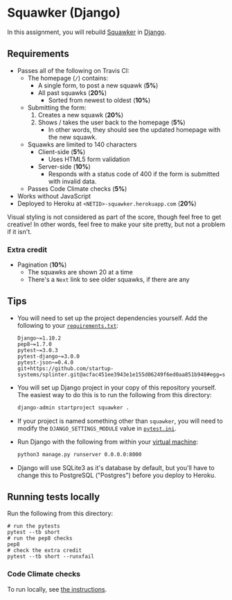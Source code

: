 # Squawker (Django)

In this assignment, you will rebuild [Squawker](https://github.com/startup-systems/squawker) in [Django](https://www.djangoproject.com/).

## Requirements

* Passes all of the following on Travis CI:
    * The homepage (`/`) contains:
        * A single form, to post a new squawk (**5%**)
        * All past squawks (**20%**)
            * Sorted from newest to oldest (**10%**)
    * Submitting the form:
        1. Creates a new squawk (**20%**)
        1. Shows / takes the user back to the homepage (**5%**)
            * In other words, they should see the updated homepage with the new squawk.
    * Squawks are limited to 140 characters
        * Client-side (**5%**)
            * Uses HTML5 form validation
        * Server-side (**10%**)
            * Responds with a status code of 400 if the form is submitted with invalid data.
    * Passes Code Climate checks (**5%**)
* Works without JavaScript
* Deployed to Heroku at `<NETID>-squawker.herokuapp.com` (**20%**)

Visual styling is not considered as part of the score, though feel free to get creative! In other words, feel free to make your site pretty, but not a problem if it isn't.

### Extra credit

* Pagination (**10%**)
    * The squawks are shown 20 at a time
    * There's a `Next` link to see older squawks, if there are any

## Tips

* You will need to set up the project dependencies yourself. Add the following to your [`requirements.txt`](requirements.txt):

    ```
    Django~=1.10.2
    pep8~=1.7.0
    pytest~=3.0.3
    pytest-django~=3.0.0
    pytest-json~=0.4.0
    git+https://github.com/startup-systems/splinter.git@acfac451ee3943e1e155d06249f6ed0aa851b948#egg=splinter[django]
    ```

* You will set up Django project in your copy of this repository yourself. The easiest way to do this is to run the following from this directory:

    ```sh
    django-admin startproject squawker .
    ```

* If your project is named something other than `squawker`, you will need to modify the `DJANGO_SETTINGS_MODULE` value in [`pytest.ini`](pytest.ini).
* Run Django with the following from within your [virtual machine](https://github.com/startup-systems/vm):

    ```sh
    python3 manage.py runserver 0.0.0.0:8000
    ```

* Django will use SQLite3 as it's database by default, but you'll have to change this to PostgreSQL ("Postgres") before you deploy to Heroku.

## Running tests locally

Run the following from this directory:

```shell
# run the pytests
pytest --tb short
# run the pep8 checks
pep8
# check the extra credit
pytest --tb short --runxfail
```

### Code Climate checks

To run locally, see [the instructions](https://docs.google.com/document/d/1-hk6GzhV1yHU1T0E7uqcdNTtvv3fuq1_WECQOWOT2zw/edit#heading=h.w5f2vmvyb0n).
